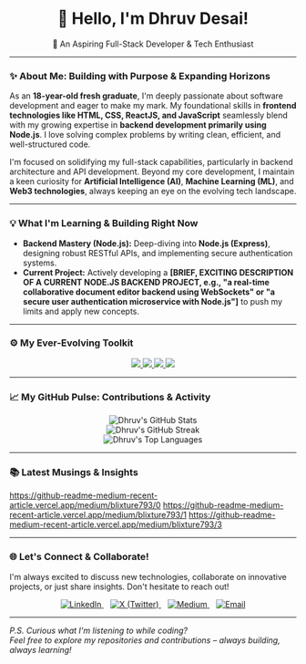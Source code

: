 <div align="center">
  <h1>👋 Hello, I'm Dhruv Desai!</h1>
  <p>🚀 An Aspiring Full-Stack Developer & Tech Enthusiast</p>
</div>

---

### ✨ About Me: Building with Purpose & Expanding Horizons

As an **18-year-old fresh graduate**, I'm deeply passionate about software development and eager to make my mark. My foundational skills in **frontend technologies like HTML, CSS, ReactJS, and JavaScript** seamlessly blend with my growing expertise in **backend development primarily using Node.js**. I love solving complex problems by writing clean, efficient, and well-structured code.

I'm focused on solidifying my full-stack capabilities, particularly in backend architecture and API development. Beyond my core development, I maintain a keen curiosity for **Artificial Intelligence (AI)**, **Machine Learning (ML)**, and **Web3 technologies**, always keeping an eye on the evolving tech landscape.

---

### 💡 What I'm Learning & Building Right Now

* **Backend Mastery (Node.js):** Deep-diving into **Node.js (Express)**, designing robust RESTful APIs, and implementing secure authentication systems.
* **Current Project:** Actively developing a **[BRIEF, EXCITING DESCRIPTION OF A CURRENT NODE.JS BACKEND PROJECT, e.g., "a real-time collaborative document editor backend using WebSockets" or "a secure user authentication microservice with Node.js"]** to push my limits and apply new concepts.

---

### ⚙️ My Ever-Evolving Toolkit

<p align="center">
  <a href="#">
    <img src="https://skillicons.dev/icons?i=html,css,js,react" />
  </a>
  <a href="#">
    <img src="https://skillicons.dev/icons?i=nodejs,express,python" />
  </a>
  <a href="#">
    <img src="https://skillicons.dev/icons?i=numpy,pandas,matplotlib" />
  </a>
  <a href="#">
    <img src="https://skillicons.dev/icons?i=git,github,vscode" />
  </a>
</p>

---

### 📈 My GitHub Pulse: Contributions & Activity

<div align="center">
  <img src="https://github-readme-stats.vercel.app/api?username=Dhruvdesai407&show_icons=true&theme=dark&include_all_commits=true&count_private=true&line_height=25" alt="Dhruv's GitHub Stats"/>
  <br/>
  <img src="https://github-readme-streak-stats.herokuapp.com/?user=Dhruvdesai407&theme=dark&hide_border=true&date_format=M%20j%5B%2C%20Y%5D" alt="Dhruv's GitHub Streak"/>
  <br/>
  <img src="https://github-readme-stats.vercel.app/api/top-langs/?username=Dhruvdesai407&layout=compact&theme=dark" alt="Dhruv's Top Languages"/>
</div>

---

### 📚 Latest Musings & Insights

  https://github-readme-medium-recent-article.vercel.app/medium/blixture793/0
  https://github-readme-medium-recent-article.vercel.app/medium/blixture793/1
  https://github-readme-medium-recent-article.vercel.app/medium/blixture793/3

---

### 🌐 Let's Connect & Collaborate!

I'm always excited to discuss new technologies, collaborate on innovative projects, or just share insights. Don't hesitate to reach out!

<div align="center">
  <a href="https://www.linkedin.com/in/dhruv-desai-b0779b370/" target="_blank">
    <img src="https://img.shields.io/badge/LinkedIn-0077B5?style=for-the-badge&logo=linkedin&logoColor=white" alt="LinkedIn">
  </a>  
  <a href="https://x.com/blixture793" target="_blank">
    <img src="https://img.shields.io/badge/X-000000?style=for-the-badge&logo=x&logoColor=white" alt="X (Twitter)">
  </a>  
  <a href="https://medium.com/@blixture793" target="_blank">
    <img src="https://img.shields.io/badge/Medium-12100E?style=for-the-badge&logo=medium&logoColor=white" alt="Medium">
  </a>  
  <a href="mailto:blixture793@gmail.com">
    <img src="https://img.shields.io/badge/Email-D14836?style=for-the-badge&logo=gmail&logoColor=white" alt="Email">
  </a>
</div>

---

*P.S. Curious what I'm listening to while coding?*
<br/>
*Feel free to explore my repositories and contributions – always building, always learning!*

